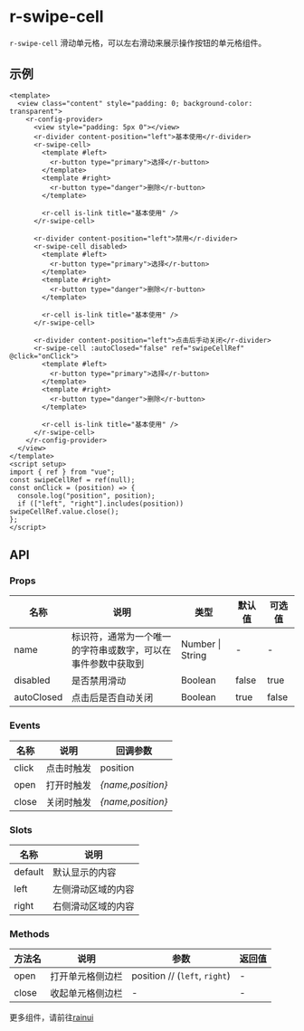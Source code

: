 <script setup>
  import {pathName} from '../components/hooks/usePath'
  pathName.value = 'pages/example/swipe-cell/swipe-cell'
 </script>

# r-swipe-cell

`r-swipe-cell` 滑动单元格，可以左右滑动来展示操作按钮的单元格组件。

## 示例

```vue
<template>
  <view class="content" style="padding: 0; background-color: transparent">
    <r-config-provider>
      <view style="padding: 5px 0"></view>
      <r-divider content-position="left">基本使用</r-divider>
      <r-swipe-cell>
        <template #left>
          <r-button type="primary">选择</r-button>
        </template>
        <template #right>
          <r-button type="danger">删除</r-button>
        </template>

        <r-cell is-link title="基本使用" />
      </r-swipe-cell>

      <r-divider content-position="left">禁用</r-divider>
      <r-swipe-cell disabled>
        <template #left>
          <r-button type="primary">选择</r-button>
        </template>
        <template #right>
          <r-button type="danger">删除</r-button>
        </template>

        <r-cell is-link title="基本使用" />
      </r-swipe-cell>

      <r-divider content-position="left">点击后手动关闭</r-divider>
      <r-swipe-cell :autoClosed="false" ref="swipeCellRef" @click="onClick">
        <template #left>
          <r-button type="primary">选择</r-button>
        </template>
        <template #right>
          <r-button type="danger">删除</r-button>
        </template>

        <r-cell is-link title="基本使用" />
      </r-swipe-cell>
    </r-config-provider>
  </view>
</template>
<script setup>
import { ref } from "vue";
const swipeCellRef = ref(null);
const onClick = (position) => {
  console.log("position", position);
  if (["left", "right"].includes(position)) swipeCellRef.value.close();
};
</script>
```

## API

### Props

| 名称       | 说明                                                         | 类型             | 默认值 | 可选值 |
| ---------- | ------------------------------------------------------------ | ---------------- | ------ | ------ |
| name       | 标识符，通常为一个唯一的字符串或数字，可以在事件参数中获取到 | Number \| String | -      | -      |
| disabled   | 是否禁用滑动                                                 | Boolean          | false  | true   |
| autoClosed | 点击后是否自动关闭                                           | Boolean          | true   | false  |

### Events

| 名称  | 说明       | 回调参数          |
| ----- | ---------- | ----------------- |
| click | 点击时触发 | position          |
| open  | 打开时触发 | _{name,position}_ |
| close | 关闭时触发 | _{name,position}_ |

### Slots

| 名称    | 说明               |
| ------- | ------------------ |
| default | 默认显示的内容     |
| left    | 左侧滑动区域的内容 |
| right   | 右侧滑动区域的内容 |

### Methods

| 方法名 | 说明             | 参数                          | 返回值 |
| ------ | ---------------- | ----------------------------- | ------ |
| open   | 打开单元格侧边栏 | position // (`left`, `right`) | -      |
| close  | 收起单元格侧边栏 | -                             | -      |

更多组件，请前往[rainui](https://ext.dcloud.net.cn/plugin?id=19701)
